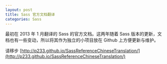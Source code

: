 ```yaml
---
layout: post
title: Sass 官方文档翻译
categories: Sass
---
```


最初在 2013 年 1 月翻译的 Sass 的官方文档。这两年随着 Sass 版本的更新，文档也有一些变动，所以将其作为独立的小项目放在 Github 上方便更新与维护。

请移步 [http://p233.github.io/SassReferenceChineseTranslation/](http://p233.github.io/SassReferenceChineseTranslation/)
